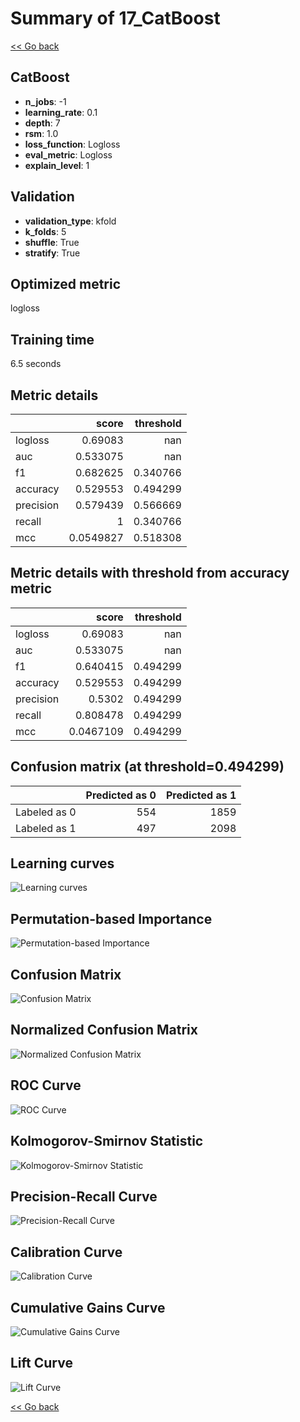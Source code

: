# Summary of 17_CatBoost

[<< Go back](../README.md)


## CatBoost
- **n_jobs**: -1
- **learning_rate**: 0.1
- **depth**: 7
- **rsm**: 1.0
- **loss_function**: Logloss
- **eval_metric**: Logloss
- **explain_level**: 1

## Validation
 - **validation_type**: kfold
 - **k_folds**: 5
 - **shuffle**: True
 - **stratify**: True

## Optimized metric
logloss

## Training time

6.5 seconds

## Metric details
|           |     score |   threshold |
|:----------|----------:|------------:|
| logloss   | 0.69083   |  nan        |
| auc       | 0.533075  |  nan        |
| f1        | 0.682625  |    0.340766 |
| accuracy  | 0.529553  |    0.494299 |
| precision | 0.579439  |    0.566669 |
| recall    | 1         |    0.340766 |
| mcc       | 0.0549827 |    0.518308 |


## Metric details with threshold from accuracy metric
|           |     score |   threshold |
|:----------|----------:|------------:|
| logloss   | 0.69083   |  nan        |
| auc       | 0.533075  |  nan        |
| f1        | 0.640415  |    0.494299 |
| accuracy  | 0.529553  |    0.494299 |
| precision | 0.5302    |    0.494299 |
| recall    | 0.808478  |    0.494299 |
| mcc       | 0.0467109 |    0.494299 |


## Confusion matrix (at threshold=0.494299)
|              |   Predicted as 0 |   Predicted as 1 |
|:-------------|-----------------:|-----------------:|
| Labeled as 0 |              554 |             1859 |
| Labeled as 1 |              497 |             2098 |

## Learning curves
![Learning curves](learning_curves.png)

## Permutation-based Importance
![Permutation-based Importance](permutation_importance.png)
## Confusion Matrix

![Confusion Matrix](confusion_matrix.png)


## Normalized Confusion Matrix

![Normalized Confusion Matrix](confusion_matrix_normalized.png)


## ROC Curve

![ROC Curve](roc_curve.png)


## Kolmogorov-Smirnov Statistic

![Kolmogorov-Smirnov Statistic](ks_statistic.png)


## Precision-Recall Curve

![Precision-Recall Curve](precision_recall_curve.png)


## Calibration Curve

![Calibration Curve](calibration_curve_curve.png)


## Cumulative Gains Curve

![Cumulative Gains Curve](cumulative_gains_curve.png)


## Lift Curve

![Lift Curve](lift_curve.png)



[<< Go back](../README.md)
